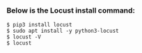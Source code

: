 ### Below is the Locust install command:

```
$ pip3 install locust
$ sudo apt install -y python3-locust
$ locust -V
$ locust
```
